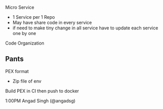 
Micro Service
  - 1 Service per 1 Repo
  - May have share code in every service
  - if need to make tiny change in all service have to update each service one by one

Code Organization


Pants
  -

PEX format
  - Zip file of env

Build PEX in CI then push to docker




1:00PM
Angad Singh (@angadsg)
